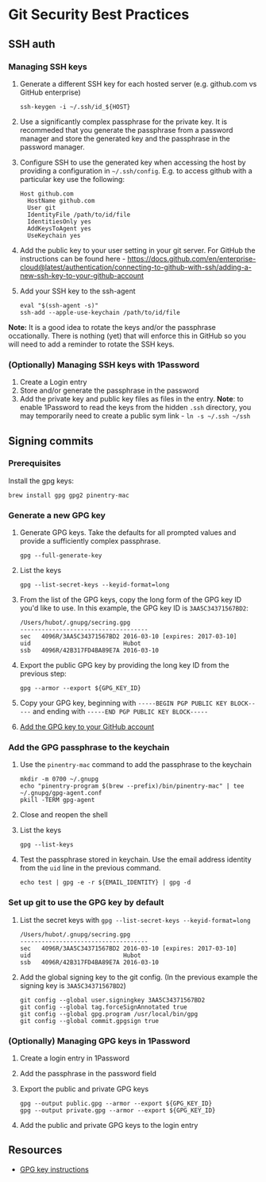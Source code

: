 # Git Security Best Practices

## SSH auth

### Managing SSH keys

1. Generate a different SSH key for each hosted server (e.g. github.com vs GitHub enterprise)

    ```shell
    ssh-keygen -i ~/.ssh/id_${HOST}
    ```

2. Use a significantly complex passphrase for the private key. It is recommeded that you generate the passphrase from a password manager and store the generated key and the passphrase in the password manager.
3. Configure SSH to use the generated key when accessing the host by providing a configuration in `~/.ssh/config`. E.g. to access github with a particular key use the following:

    ```shell
    Host github.com
      HostName github.com
      User git
      IdentityFile /path/to/id/file
      IdentitiesOnly yes
      AddKeysToAgent yes
      UseKeychain yes
    ```

4. Add the public key to your user setting in your git server. For GitHub the instructions can be found here - https://docs.github.com/en/enterprise-cloud@latest/authentication/connecting-to-github-with-ssh/adding-a-new-ssh-key-to-your-github-account
5. Add your SSH key to the ssh-agent

    ```shell
    eval "$(ssh-agent -s)"
    ssh-add --apple-use-keychain /path/to/id/file
    ```

**Note:** It is a good idea to rotate the keys and/or the passphrase occationally. There is nothing (yet) that will enforce this in GitHub so you will need to add a reminder to rotate the SSH keys.

### (Optionally) Managing SSH keys with 1Password

1. Create a Login entry
2. Store and/or generate the passphrase in the password
3. Add the private key and public key files as files in the entry. **Note**: to enable 1Password to read the keys from the hidden `.ssh` directory, you may temporarily need to create a public sym link - `ln -s ~/.ssh ~/ssh`

## Signing commits

### Prerequisites

Install the gpg keys:

```shell
brew install gpg gpg2 pinentry-mac
```

### Generate a new GPG key

1. Generate GPG keys. Take the defaults for all prompted values and provide a sufficiently complex passphrase.

    ```shell
    gpg --full-generate-key
    ```

2. List the keys

    ```shell
    gpg --list-secret-keys --keyid-format=long
    ```

3. From the list of the GPG keys, copy the long form of the GPG key ID you'd like to use. In this example, the GPG key ID is `3AA5C34371567BD2`:

    ```shell
    /Users/hubot/.gnupg/secring.gpg
    ------------------------------------
    sec   4096R/3AA5C34371567BD2 2016-03-10 [expires: 2017-03-10]
    uid                          Hubot 
    ssb   4096R/42B317FD4BA89E7A 2016-03-10
    ```

4. Export the public GPG key by providing the long key ID from the previous step:

    ```shell
    gpg --armor --export ${GPG_KEY_ID}
    ```

5. Copy your GPG key, beginning with `-----BEGIN PGP PUBLIC KEY BLOCK-----` and ending with `-----END PGP PUBLIC KEY BLOCK-----`

6. [Add the GPG key to your GitHub account](https://docs.github.com/en/github-ae@latest/articles/adding-a-new-gpg-key-to-your-github-account)

### Add the GPG passphrase to the keychain

1. Use the `pinentry-mac` command to add the passphrase to the keychain

    ```shell
    mkdir -m 0700 ~/.gnupg
    echo "pinentry-program $(brew --prefix)/bin/pinentry-mac" | tee ~/.gnupg/gpg-agent.conf
    pkill -TERM gpg-agent
    ```

2. Close and reopen the shell

3. List the keys

    ```shell
    gpg --list-keys
    ```

4. Test the passphrase stored in keychain. Use the email address identity from the `uid` line in the previous command.

    ```shell
    echo test | gpg -e -r ${EMAIL_IDENTITY} | gpg -d
    ```

### Set up git to use the GPG key by default

1. List the secret keys with `gpg --list-secret-keys --keyid-format=long`

    ```shell
    /Users/hubot/.gnupg/secring.gpg
    ------------------------------------
    sec   4096R/3AA5C34371567BD2 2016-03-10 [expires: 2017-03-10]
    uid                          Hubot 
    ssb   4096R/42B317FD4BA89E7A 2016-03-10
    ```

2. Add the global signing key to the git config. (In the previous example the signing key is `3AA5C34371567BD2`)

    ```shell
    git config --global user.signingkey 3AA5C34371567BD2
    git config --global tag.forceSignAnnotated true
    git config --global gpg.program /usr/local/bin/gpg
    git config --global commit.gpgsign true
    ```


### (Optionally) Managing GPG keys in 1Password

1. Create a login entry in 1Password

2. Add the passphrase in the password field

3. Export the public and private GPG keys

    ```shell
    gpg --output public.gpg --armor --export ${GPG_KEY_ID}
    gpg --output private.gpg --armor --export ${GPG_KEY_ID}
    ```

4. Add the public and private GPG keys to the login entry


## Resources

- [GPG key instructions](https://docs.github.com/en/github-ae@latest/authentication/managing-commit-signature-verification/generating-a-new-gpg-key)

